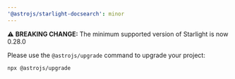 ```yaml
---
'@astrojs/starlight-docsearch': minor
---
```


⚠️ **BREAKING CHANGE:** The minimum supported version of Starlight is now 0.28.0

Please use the `@astrojs/upgrade` command to upgrade your project:

```sh
npx @astrojs/upgrade
```
